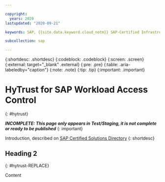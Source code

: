 ```yaml
---

copyright:
  years: 2020
lastupdated: "2020-09-21"

keywords: SAP, {{site.data.keyword.cloud_notm}} SAP-Certified Infrastructure, {{site.data.keyword.ibm_cloud_sap}}, SAP Workloads

subcollection: sap

---
```


{:shortdesc: .shortdesc}
{:codeblock: .codeblock}
{:screen: .screen}
{:external: target="_blank" .external}
{:pre: .pre}
{:table: .aria-labeledby="caption"}
{:note: .note}
{:tip: .tip}
{:important: .important}

# HyTrust for SAP Workload Access Control
{: #hytrust}

**_INCOMPLETE: This page only appears in Test/Staging, it is not complete or ready to be published_**
{: important}

Introduction, described on [SAP Certified Solutions Directory](https://www.sap.com/dmc/exp/2013_09_adpd/enEN/#/solutions)
{: shortdesc}

## Heading 2
{: #hytrust-REPLACE}

Content
